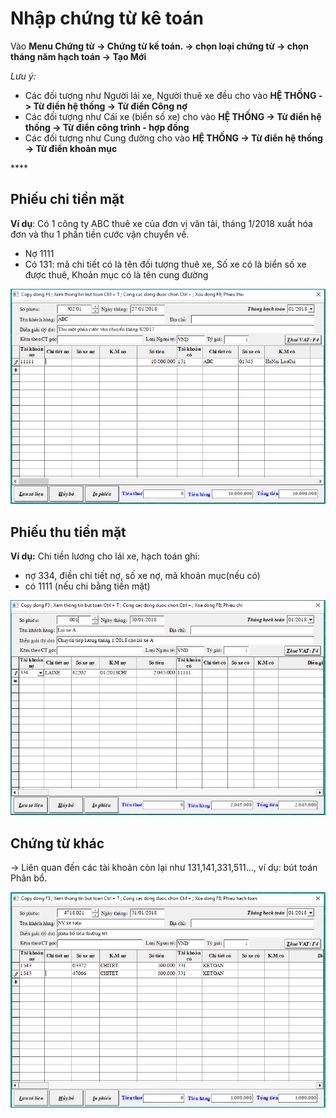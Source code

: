 # Nhập chứng từ kê toán

Vào **Menu Chứng từ -&gt; Chứng từ kế toán. -&gt; chọn loại chứng từ -&gt; chọn tháng năm hạch toán -&gt; Tạo Mới**

_Lưu ý:_  

* Các đối tượng như Người lái xe, Người thuê xe đều cho vào **HỆ THỐNG -&gt; Từ điển hệ thống -&gt; Từ điển Công nợ**
* Các đối tượng như Cái xe \(biển số xe\) cho vào **HỆ THỐNG -&gt; Từ điển hệ thống -&gt; Từ điển công trình - hợp đồng**
* Các đối tượng như Cung đường cho vào **HỆ THỐNG -&gt; Từ điển hệ thống -&gt; Từ điển khoản mục**

\*\*\*\*

## **Phiếu chi tiền mặt** <a id="phieu-chi-tien-mat-phieu-thu-tien-mat"></a>

**Ví dụ**: Có 1 công ty ABC thuê xe của đơn vị vân tải, tháng 1/2018 xuất hóa đơn và thu 1 phần tiền cước vận chuyển về.

* Nợ 1111 
* Có 131: mã chi tiết có là tên đối tượng thuê xe, Số xe có là biển số xe được thuê, Khoản mục có là tên cung đường

![](../.gitbook/assets/image%20%286%29.png)

##  **Phiếu thu tiền mặt** <a id="phieu-chi-tien-mat-phieu-thu-tien-mat"></a>

**Ví dụ:** Chi tiền lương cho lái xe, hạch toán ghi:

* nợ 334, điền chi tiết nợ, số xe nợ, mã khoản mục\(nếu có\)
* có 1111 \(nếu chi bằng tiền mặt\)

![](../.gitbook/assets/image%20%2825%29.png)

## **Chứng từ khác**

-&gt; Liên quan đến các tài khoản còn lại như 131,141,331,511..., ví dụ: bút toán Phân bổ.

![](../.gitbook/assets/image%20%2812%29.png)

